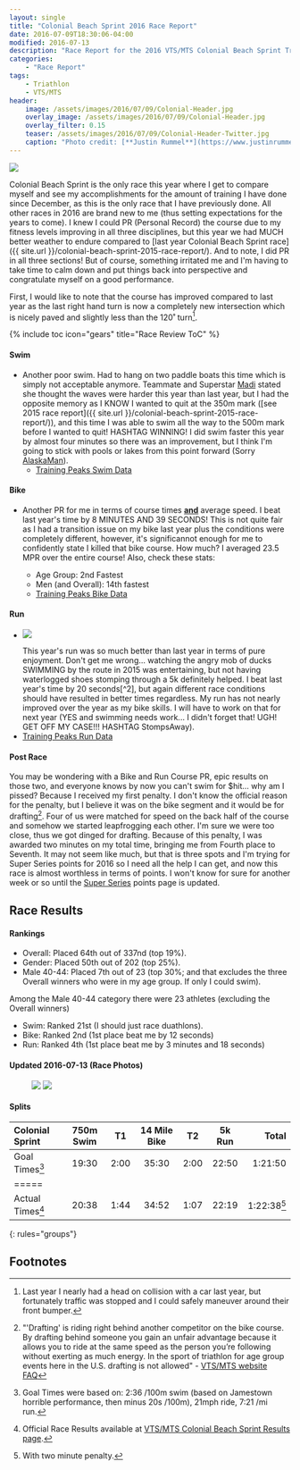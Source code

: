 ```yaml
---
layout: single
title: "Colonial Beach Sprint 2016 Race Report"
date: 2016-07-09T18:30:06-04:00
modified: 2016-07-13
description: "Race Report for the 2016 VTS/MTS Colonial Beach Sprint Triathlon." 	# For Twitter, not the Title
categories:
    - "Race Report"
tags:
    - Triathlon
    - VTS/MTS
header:
    image: /assets/images/2016/07/09/Colonial-Header.jpg				# Twitter (use 'teaser')
    overlay_image: /assets/images/2016/07/09/Colonial-Header.jpg		# Article header at 2048x768
    overlay_filter: 0.15
    teaser: /assets/images/2016/07/09/Colonial-Header-Twitter.jpg 		# Shrink image to 575 width
    caption: "Photo credit: [**Justin Rummel**](https://www.justinrummel.com)"
---
```


<p class="align-left"><a href="{{ site.url }}/assets/images/2016/07/09/Colonial-LG-1.jpg"><img src="{{ site.url }}/assets/images/2016/07/09/Colonial-SM-1.jpg" /></a></p>Colonial Beach Sprint is the only race this year where I get to compare myself and see my accomplishments for the amount of training I have done since December, as this is the only race that I have previously done.  All other races in 2016 are brand new to me (thus setting expectations for the years to come).  I knew I could PR (Personal Record) the course due to my fitness levels improving in all three disciplines, but this year we had MUCH better weather to endure compared to [last year Colonial Beach Sprint race]({{ site.url }}/colonial-beach-sprint-2015-race-report/).  And to note, I did PR in all three sections!  But of course, something irritated me and I'm having to take time to calm down and put things back into perspective and congratulate myself on a good performance.

First, I would like to note that the course has improved compared to last year as the last right hand turn is now a completely new intersection which is nicely paved and slightly less than the 120˚ turn[^1].

{% include toc icon="gears" title="Race Review ToC" %}

#### Swim

- Another poor swim.  Had to hang on two paddle boats this time which is simply not acceptable anymore.  Teammate and Superstar [Madi][madi] stated she thought the waves were harder this year than last year, but I had the opposite memory as I KNOW I wanted to quit at the 350m mark ([see 2015 race report]({{ site.url }}/colonial-beach-sprint-2015-race-report/)), and this time I was able to swim all the way to the 500m mark before I wanted to quit!  HASHTAG WINNING!  I did swim faster this year by almost four minutes so there was an improvement, but I think I'm going to stick with pools or lakes from this point forward (Sorry [AlaskaMan][AlaskaMan]).
	+ [Training Peaks Swim Data](http://tpks.ws/B60BR)

#### Bike

- Another PR for me in terms of course times <b><u>and</u></b> average speed.  I beat last year's time by 8 MINUTES AND 39 SECONDS!  This is not quite fair as I had a transition issue on my bike last year plus the conditions were completely different, however, it's significannot enough for me to confidently state I killed that bike course.  How much?  I averaged 23.5 MPR over the entire course! Also, check these stats:

	+ Age Group: 2nd Fastest
	+ Men (and Overall): 14th fastest
	+ [Training Peaks Bike Data](http://tpks.ws/kdXUg)

#### Run

- <p class="align-right"><a href="{{ site.url }}/assets/images/2016/07/09/Colonial-LG-2.jpg"><img src="{{ site.url }}/assets/images/2016/07/09/Colonial-SM-2.jpg" /></a></p>This year's run was so much better than last year in terms of pure enjoyment.  Don't get me wrong... watching the angry mob of ducks SWIMMING by the route in 2015 was entertaining, but not having waterlogged shoes stomping through a 5k definitely helped.  I beat last year's time by 20 seconds[^2], but again different race conditions should have resulted in better times regardless.  My run has not nearly improved over the year as my bike skills.  I will have to work on that for next year (YES and swimming needs work... I didn't forget that!  UGH!  GET OFF MY CASE!!! HASHTAG StompsAway).
- [Training Peaks Run Data](http://tpks.ws/3jVbl)

#### Post Race

You may be wondering with a Bike and Run Course PR, epic results on those two, and everyone knows by now you can't swim for $hit... why am I pissed?  Because I received my first penalty.  I don't know the official reason for the penalty, but I believe it was on the bike segment and it would be for drafting[^3].  Four of us were matched for speed on the back half of the course and somehow we started leapfrogging each other.  I'm sure we were too close, thus we got dinged for drafting.  Because of this penalty, I was awarded two minutes on my total time, bringing me from Fourth place to Seventh.  It may not seem like much, but that is three spots and I'm trying for Super Series points for 2016 so I need all the help I can get, and now this race is almost worthless in terms of points.  I won't know for sure for another week or so until the [Super Series][SS] points page is updated.

Race Results
---

#### Rankings

- Overall: Placed 64th out of 337nd (top 19%).
- Gender: Placed 50th out of 202 (top 25%).
- Male 40-44: Placed 7th out of 23 (top 30%; and that excludes the three Overall winners who were in my age group.  If only I could swim).

Among the Male 40-44 category there were 23 athletes (excluding the Overall winners)

- Swim: Ranked 21st  (I should just race duathlons).
- Bike: Ranked 2nd  (1st place beat me by 12 seconds)
- Run: Ranked 4th  (1st place beat me by 3 minutes and 18 seconds)


#### Updated 2016-07-13 (Race Photos)

<figure class="third">
<a href="{{ site.url }}/assets/images/2016/07/09/Colonial-PRO-LG-1.jpg"><img src="{{ site.url }}/assets/images/2016/07/09/Colonial-PRO-SM-1.jpg" /></a>
<a href="{{ site.url }}/assets/images/2016/07/09/Colonial-PRO-LG-2.jpg"><img src="{{ site.url }}/assets/images/2016/07/09/Colonial-PRO-SM-2.jpg" /></a>
</figure>

#### Splits

| Colonial Sprint    | 750m Swim    | T1   | 14 Mile Bike | T2   | 5k Run   | Total       |
|:-------------------|:------------:|:----:|:------------:|:----:|:--------:|------------:|
| Goal Times[^4]     | 19:30        | 2:00 | 35:30        | 2:00 | 22:50    | 1:21:50     |
|=====
| Actual Times[^5]   | 20:38        | 1:44 | 34:52        | 1:07 | 22:19    | 1:22:38[^6] |
{: rules="groups"}


Footnotes
---

[^1]: Last year I nearly had a head on collision with a car last year, but fortunately traffic was stopped and I could safely maneuver around their front bumper.
[^2]: I would like to give a shout-out to the teenage girl behind me towards the finish line.  I thought you were the dude in my Age Group that I just passed at mile 2.5, and I could hear you sprinting to the finish line.  You had me scared... I sprinted too... and my HR data show my HR peaked to 193.  You almost killed me, but thanks for the push.
[^3]: "'Drafting' is riding right behind another competitor on the bike course. By drafting behind someone you gain an unfair advantage because it allows you to ride at the same speed as the person you’re following without exerting as much energy. In the sport of triathlon for age group events here in the U.S. drafting is not allowed" - [VTS/MTS website FAQ][FAQ]
[^4]: Goal Times were based on: 2:36 /100m swim (based on Jamestown horrible performance, then minus 20s /100m), 21mph ride, 7:21 /mi run.
[^5]: Official Race Results available at [VTS/MTS Colonial Beach Sprint Results page][colonial_results].
[^6]: With two minute penalty.

[madi]: https://www.instagram.com/madikirch/
[AlaskaMan]: http://www.akxtri.com
[SS]: https://www.vtsmts.com/super-series/
[FAQ]: https://www.vtsmts.com/faqs/
[colonial_results]: https://www.vtsmts.com/2016-results/colonialbeachsprintoverall/
